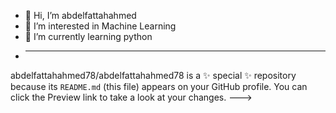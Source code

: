 - 👋 Hi, I’m abdelfattahahmed
- 👀 I’m interested in Machine Learning
- 🌱 I’m currently learning python
- 
  -----------------------------------
abdelfattahahmed78/abdelfattahahmed78 is a ✨ special ✨ repository because its `README.md` (this file) appears on your GitHub profile.
You can click the Preview link to take a look at your changes.
--->
